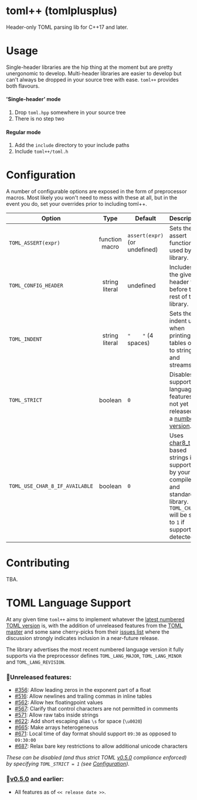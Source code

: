 # toml++ (tomlplusplus)
Header-only TOML parsing lib for C++17 and later.

# Usage
Single-header libraries are the hip thing at the moment but are pretty unergonomic to develop. Multi-header libraries are easier to develop but can't always be dropped in your source tree with ease. `toml++` provides both flavours.

#### 'Single-header' mode
1. Drop `toml.hpp` somewhere in your source tree
2. There is no step two

#### Regular mode
1. Add the `include` directory to your include paths
2. Include `toml++/toml.h`

# Configuration
A number of configurable options are exposed in the form of preprocessor macros. Most likely you won't need to mess
with these at all, but in the event you do, set your overrides prior to including toml++.

| Option                         |      Type      | Default                                    | Description                                                                                                                                                                                     |
|--------------------------------|:--------------:|--------------------------------------------|-------------------------------------------------------------------------------------------------------------------------------------------------------------------------------------------------|
| `TOML_ASSERT(expr)`            | function macro | `assert(expr)` (or undefined)              | Sets the assert function used by the library.                                                                                                                                                   |
| `TOML_CONFIG_HEADER`           | string literal | undefined                                  | Includes the given header file before the rest of the library.                                                                                                                                       |
| `TOML_INDENT`                  | string literal | `"    "` (4 spaces)                        | Sets the indent used when printing tables out to strings and streams.                                                                                                                    |
| `TOML_STRICT`                  |     boolean    | `0`                                        | Disables support for language features not yet released in a [numbered version](https://github.com/toml-lang/toml/releases).                                                                    |
| `TOML_USE_CHAR_8_IF_AVAILABLE` |     boolean    | `0`                                        | Uses [char8_t](https://en.cppreference.com/w/cpp/keyword/char8_t)-based strings if supported by your compiler and standard library. `TOML_CHAR_8` will be set to `1` if support is detected.    |

# Contributing
TBA.

# TOML Language Support
At any given time `toml++` aims to implement whatever the [latest numbered TOML version](https://github.com/toml-lang/toml/releases) is, with the addition
of unreleased features from the [TOML master](https://github.com/toml-lang/toml/blob/master/README.md) and some sane cherry-picks from their
[issues list](https://github.com/toml-lang/toml/issues) where the discussion strongly indicates inclusion in a near-future release.

The library advertises the most recent numbered language version it fully supports via the preprocessor defines `TOML_LANG_MAJOR`, `TOML_LANG_MINOR` and `TOML_LANG_REVISION`.

### **🔸Unreleased features:**
- [#356](https://github.com/toml-lang/toml/issues/356): Allow leading zeros in the exponent part of a float
- [#516](https://github.com/toml-lang/toml/issues/516): Allow newlines and trailing commas in inline tables
- [#562](https://github.com/toml-lang/toml/issues/562): Allow hex floatingpoint values
- [#567](https://github.com/toml-lang/toml/issues/567): Clarify that control characters are not permitted in comments
- [#571](https://github.com/toml-lang/toml/issues/571): Allow raw tabs inside strings
- [#622](https://github.com/toml-lang/toml/issues/622): Add short escaping alias `\s` for space (`\u0020`)
- [#665](https://github.com/toml-lang/toml/issues/665): Make arrays heterogeneous
- [#671](https://github.com/toml-lang/toml/issues/671): Local time of day format should support `09:30` as opposed to `09:30:00`
- [#687](https://github.com/toml-lang/toml/issues/687): Relax bare key restrictions to allow additional unicode characters

_These can be disabled (and thus strict TOML [v0.5.0](https://github.com/toml-lang/toml/tree/v0.5.0) compliance enforced) by specifying `TOML_STRICT = 1` (see [Configuration](#Configuration))._

### **🔹[v0.5.0](https://github.com/toml-lang/toml/releases/tag/v0.5.0) and earlier:**
- All features as of `<< release date >>`.

